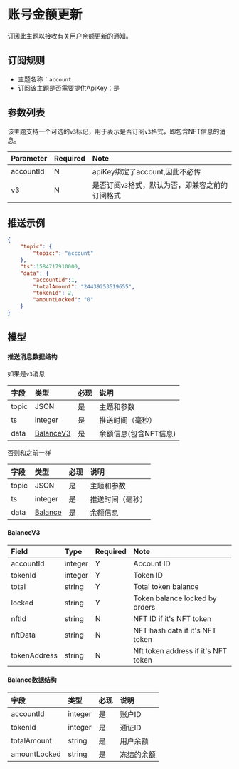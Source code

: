 # 账号金额更新

订阅此主题以接收有关用户余额更新的通知。

## 订阅规则

- 主题名称：`account`
- 订阅该主题是否需要提供ApiKey：是



## 参数列表

该主题支持一个可选的`v3`标记，用于表示是否订阅`v3`格式，即包含NFT信息的消息。

|  Parameter |  Required |              Note                |
| :---- | :--- |:--------------------------------- |
| accountId | N | apiKey绑定了account,因此不必传 |
| v3 | N | 是否订阅`v3`格式，默认为否，即兼容之前的订阅格式 |



## 推送示例

```json
{
    "topic": {
        "topic:": "account"
    },
	"ts":1584717910000,
	"data": {
	    "accountId":1,
	    "totalAmount": "24439253519655",
	    "tokenId": 2,
	    "amountLocked": "0"
	}
}
```

## 模型

#### 推送消息数据结构

如果是`v3`消息

| 字段  |        类型         | 必现 |       说明       |
| :--- | :----------------- | :------ | :-------------- |
| topic |       JSON        |    是    | 主题和参数 |
|  ts   |       integer       |    是    |     推送时间（毫秒）     |
| data  | [BalanceV3](#balanceV3) |    是    |     余额信息(包含NFT信息)     |

否则和之前一样

| 字段  |        类型         | 必现 |       说明       |
| :--- | :----------------- | :------ | :-------------- |
| topic |       JSON        |    是    | 主题和参数 |
|  ts   |       integer       |    是    |     推送时间（毫秒）     |
| data  | [Balance](#balance) |    是    |     余额信息     |

#### <span id= "balanceV3">BalanceV3</span> 

|     Field     |  Type   | Required |    Note    |
| :---------- | :----- | :------ | :-------- |
|  accountId   | integer |    Y    |   Account ID   |
|   tokenId    | integer |    Y    |   Token ID   |
| total  | string  |    Y    |  Total token balance  |
| locked | string  |    Y    | Token balance locked by orders |
| nftId  | string  |    N    |  NFT ID if it's NFT token  |
| nftData | string  |    N    | NFT hash data if it's NFT token |
| tokenAddress  | string  |    N    |  Nft token address if it's NFT token  |

#### <span id= "balance">Balance数据结构</span> 

|     字段     |  类型   | 必现 |    说明    |
| :---------- | :----- | :------ | :-------- |
|  accountId   | integer |    是    |   账户ID   |
|   tokenId    | integer |    是    |   通证ID   |
| totalAmount  | string  |    是    |  用户余额  |
| amountLocked | string  |    是    | 冻结的余额 |
